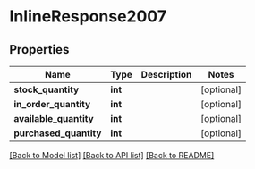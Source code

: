 # InlineResponse2007

## Properties
Name | Type | Description | Notes
------------ | ------------- | ------------- | -------------
**stock_quantity** | **int** |  | [optional] 
**in_order_quantity** | **int** |  | [optional] 
**available_quantity** | **int** |  | [optional] 
**purchased_quantity** | **int** |  | [optional] 

[[Back to Model list]](../README.md#documentation-for-models) [[Back to API list]](../README.md#documentation-for-api-endpoints) [[Back to README]](../README.md)


